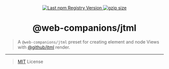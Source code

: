 <div align="center">
  <a href="https://www.npmjs.com/package/@web-companions/jtml">
    <img src="https://img.shields.io/npm/v/@web-companions/jtml.svg?maxAge=86400" alt="Last npm Registry Version">
  </a>
  <a href="https://bundlephobia.com/result?p=@web-companions/jtml">
    <img alt="gzip size" src="https://img.shields.io/bundlephobia/minzip/@web-companions/jtml" />
  </a>
</div>

<h1 align="center">@web-companions/jtml</h1>

> A `@web-companions/jtml` preset for creating element and node Views with <a href="https://github.com/github/jtml">@github/jtml</a> render.

---

> [MIT](./LICENSE) License
